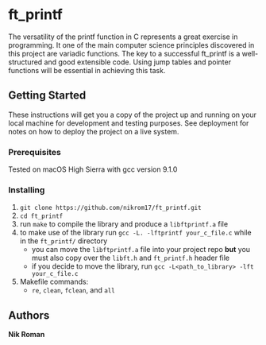 # ft_printf

The versatility of the printf function in C represents a great exercise in programming. It one of the main computer science principles discovered in this project are variadic functions. The key to a successful ft_printf is a well-structured and good extensible code. Using jump tables and pointer functions will be essential in achieving this task.

## Getting Started

These instructions will get you a copy of the project up and running on your local machine for development and testing purposes. See deployment for notes on how to deploy the project on a live system.

### Prerequisites

Tested on macOS High Sierra with gcc version 9.1.0

### Installing

1. `git clone https://github.com/nikrom17/ft_printf.git`
2. `cd ft_printf`
3. run `make` to compile the library and produce a `libftprintf.a` file
4. to make use of the library run `gcc -L. -lftprintf your_c_file.c` while in the `ft_printf/` directory
	* you can move the `libftprintf.a` file into your project repo **but** you must also copy over the `libft.h` and `ft_printf.h` header file
	* if you decide to move the library, run `gcc -L<path_to_library> -lft your_c_file.c`
5. Makefile commands:
	* `re`, `clean`, `fclean`, and `all`

## Authors

**Nik Roman**
